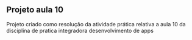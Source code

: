 ## Projeto aula 10

Projeto criado como resolução da atividade prática relativa a aula 10 da disciplina de pratica integradora desenvolvimento de apps
